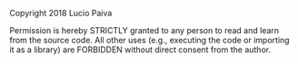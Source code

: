 Copyright 2018 Lucio Paiva

Permission is hereby STRICTLY granted to any person to read and learn from the source code. All other uses (e.g., executing the code or importing it as a library) are FORBIDDEN without direct consent from the author.
